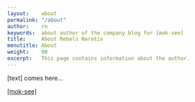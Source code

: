 ```yaml
---
layout:    about
permalink: "/about"
author:    rn
keywords:  about author of the company blog for [mok-see]
title:     About Rebels Narativ
menutitle: About
weight:    90
excerpt:   This page contains information about the author.
---
```

<script async defer src="https://buttons.github.io/buttons.js"></script>

[text] comes here...

<p class="github-button-container">
<a class="github-button" href="https://github.com/mok-see" data-size="large" data-show-count="true" aria-label="Star [mok-see] on GitHub">[mok-see]</a>
</p>
